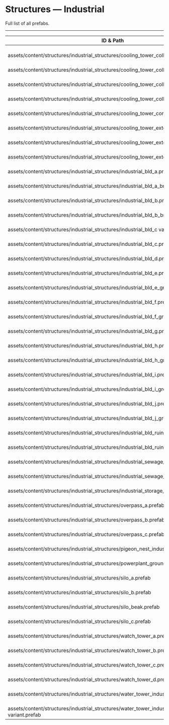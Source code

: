 # Structures — Industrial
Full list of all <Badge type="warning" text="46"/> prefabs.

---
| ID & Path |
| --- |
| <a href="#1421079756"><Badge id="1421079756" type="tip" text="#"/></a> <Badge type="tip" text="1421079756"/> <br> assets/content/structures/industrial_structures/cooling_tower_collapsed_bits_a.prefab |
| <a href="#612308078"><Badge id="612308078" type="tip" text="#"/></a> <Badge type="tip" text="612308078"/> <br> assets/content/structures/industrial_structures/cooling_tower_collapsed_bits_b.prefab |
| <a href="#2984403018"><Badge id="2984403018" type="tip" text="#"/></a> <Badge type="tip" text="2984403018"/> <br> assets/content/structures/industrial_structures/cooling_tower_collapsed_bits_c.prefab |
| <a href="#2168312551"><Badge id="2168312551" type="tip" text="#"/></a> <Badge type="tip" text="2168312551"/> <br> assets/content/structures/industrial_structures/cooling_tower_collapsed_bits_pile.prefab |
| <a href="#3779633688"><Badge id="3779633688" type="tip" text="#"/></a> <Badge type="tip" text="3779633688"/> <br> assets/content/structures/industrial_structures/cooling_tower_core.prefab |
| <a href="#3584315002"><Badge id="3584315002" type="tip" text="#"/></a> <Badge type="tip" text="3584315002"/> <br> assets/content/structures/industrial_structures/cooling_tower_exterior_collapsed.prefab |
| <a href="#47458324"><Badge id="47458324" type="tip" text="#"/></a> <Badge type="tip" text="47458324"/> <br> assets/content/structures/industrial_structures/cooling_tower_exterior_intact.prefab |
| <a href="#2054406704"><Badge id="2054406704" type="tip" text="#"/></a> <Badge type="tip" text="2054406704"/> <br> assets/content/structures/industrial_structures/cooling_tower_exterior_pillars.prefab |
| <a href="#1125101943"><Badge id="1125101943" type="tip" text="#"/></a> <Badge type="tip" text="1125101943"/> <br> assets/content/structures/industrial_structures/industrial_bld_a.prefab |
| <a href="#3542685373"><Badge id="3542685373" type="tip" text="#"/></a> <Badge type="tip" text="3542685373"/> <br> assets/content/structures/industrial_structures/industrial_bld_a_brick.prefab |
| <a href="#2593098054"><Badge id="2593098054" type="tip" text="#"/></a> <Badge type="tip" text="2593098054"/> <br> assets/content/structures/industrial_structures/industrial_bld_b.prefab |
| <a href="#1997866038"><Badge id="1997866038" type="tip" text="#"/></a> <Badge type="tip" text="1997866038"/> <br> assets/content/structures/industrial_structures/industrial_bld_b_brick.prefab |
| <a href="#3218222784"><Badge id="3218222784" type="tip" text="#"/></a> <Badge type="tip" text="3218222784"/> <br> assets/content/structures/industrial_structures/industrial_bld_c variant.prefab |
| <a href="#2553399989"><Badge id="2553399989" type="tip" text="#"/></a> <Badge type="tip" text="2553399989"/> <br> assets/content/structures/industrial_structures/industrial_bld_c.prefab |
| <a href="#2498090618"><Badge id="2498090618" type="tip" text="#"/></a> <Badge type="tip" text="2498090618"/> <br> assets/content/structures/industrial_structures/industrial_bld_d.prefab |
| <a href="#2814380819"><Badge id="2814380819" type="tip" text="#"/></a> <Badge type="tip" text="2814380819"/> <br> assets/content/structures/industrial_structures/industrial_bld_e.prefab |
| <a href="#1926269204"><Badge id="1926269204" type="tip" text="#"/></a> <Badge type="tip" text="1926269204"/> <br> assets/content/structures/industrial_structures/industrial_bld_e_grey variant.prefab |
| <a href="#1550637808"><Badge id="1550637808" type="tip" text="#"/></a> <Badge type="tip" text="1550637808"/> <br> assets/content/structures/industrial_structures/industrial_bld_f.prefab |
| <a href="#2378803546"><Badge id="2378803546" type="tip" text="#"/></a> <Badge type="tip" text="2378803546"/> <br> assets/content/structures/industrial_structures/industrial_bld_f_grey variant.prefab |
| <a href="#1808136775"><Badge id="1808136775" type="tip" text="#"/></a> <Badge type="tip" text="1808136775"/> <br> assets/content/structures/industrial_structures/industrial_bld_g.prefab |
| <a href="#2460513673"><Badge id="2460513673" type="tip" text="#"/></a> <Badge type="tip" text="2460513673"/> <br> assets/content/structures/industrial_structures/industrial_bld_h.prefab |
| <a href="#4109921046"><Badge id="4109921046" type="tip" text="#"/></a> <Badge type="tip" text="4109921046"/> <br> assets/content/structures/industrial_structures/industrial_bld_h_grey variant.prefab |
| <a href="#3288810631"><Badge id="3288810631" type="tip" text="#"/></a> <Badge type="tip" text="3288810631"/> <br> assets/content/structures/industrial_structures/industrial_bld_i.prefab |
| <a href="#3947470407"><Badge id="3947470407" type="tip" text="#"/></a> <Badge type="tip" text="3947470407"/> <br> assets/content/structures/industrial_structures/industrial_bld_i_grey variant.prefab |
| <a href="#2748967214"><Badge id="2748967214" type="tip" text="#"/></a> <Badge type="tip" text="2748967214"/> <br> assets/content/structures/industrial_structures/industrial_bld_j.prefab |
| <a href="#239207260"><Badge id="239207260" type="tip" text="#"/></a> <Badge type="tip" text="239207260"/> <br> assets/content/structures/industrial_structures/industrial_bld_j_grey variant.prefab |
| <a href="#921368633"><Badge id="921368633" type="tip" text="#"/></a> <Badge type="tip" text="921368633"/> <br> assets/content/structures/industrial_structures/industrial_bld_ruin_a.prefab |
| <a href="#1485361276"><Badge id="1485361276" type="tip" text="#"/></a> <Badge type="tip" text="1485361276"/> <br> assets/content/structures/industrial_structures/industrial_bld_ruin_b.prefab |
| <a href="#2342414488"><Badge id="2342414488" type="tip" text="#"/></a> <Badge type="tip" text="2342414488"/> <br> assets/content/structures/industrial_structures/industrial_sewage_tank.prefab |
| <a href="#910349701"><Badge id="910349701" type="tip" text="#"/></a> <Badge type="tip" text="910349701"/> <br> assets/content/structures/industrial_structures/industrial_sewage_tank_broken.prefab |
| <a href="#1436346279"><Badge id="1436346279" type="tip" text="#"/></a> <Badge type="tip" text="1436346279"/> <br> assets/content/structures/industrial_structures/industrial_storage_tank_a.prefab |
| <a href="#4251204246"><Badge id="4251204246" type="tip" text="#"/></a> <Badge type="tip" text="4251204246"/> <br> assets/content/structures/industrial_structures/overpass_a.prefab |
| <a href="#1417834403"><Badge id="1417834403" type="tip" text="#"/></a> <Badge type="tip" text="1417834403"/> <br> assets/content/structures/industrial_structures/overpass_b.prefab |
| <a href="#1244122273"><Badge id="1244122273" type="tip" text="#"/></a> <Badge type="tip" text="1244122273"/> <br> assets/content/structures/industrial_structures/overpass_c.prefab |
| <a href="#520611710"><Badge id="520611710" type="tip" text="#"/></a> <Badge type="tip" text="520611710"/> <br> assets/content/structures/industrial_structures/pigeon_nest_industrial.prefab |
| <a href="#2944918225"><Badge id="2944918225" type="tip" text="#"/></a> <Badge type="tip" text="2944918225"/> <br> assets/content/structures/industrial_structures/powerplant_grounds_a.prefab |
| <a href="#3411563089"><Badge id="3411563089" type="tip" text="#"/></a> <Badge type="tip" text="3411563089"/> <br> assets/content/structures/industrial_structures/silo_a.prefab |
| <a href="#905052800"><Badge id="905052800" type="tip" text="#"/></a> <Badge type="tip" text="905052800"/> <br> assets/content/structures/industrial_structures/silo_b.prefab |
| <a href="#2792839258"><Badge id="2792839258" type="tip" text="#"/></a> <Badge type="tip" text="2792839258"/> <br> assets/content/structures/industrial_structures/silo_beak.prefab |
| <a href="#1286171643"><Badge id="1286171643" type="tip" text="#"/></a> <Badge type="tip" text="1286171643"/> <br> assets/content/structures/industrial_structures/silo_c.prefab |
| <a href="#1316056803"><Badge id="1316056803" type="tip" text="#"/></a> <Badge type="tip" text="1316056803"/> <br> assets/content/structures/industrial_structures/watch_tower_a.prefab |
| <a href="#3727161433"><Badge id="3727161433" type="tip" text="#"/></a> <Badge type="tip" text="3727161433"/> <br> assets/content/structures/industrial_structures/watch_tower_b.prefab |
| <a href="#2677869682"><Badge id="2677869682" type="tip" text="#"/></a> <Badge type="tip" text="2677869682"/> <br> assets/content/structures/industrial_structures/watch_tower_c.prefab |
| <a href="#2509423676"><Badge id="2509423676" type="tip" text="#"/></a> <Badge type="tip" text="2509423676"/> <br> assets/content/structures/industrial_structures/watch_tower_d.prefab |
| <a href="#3336961615"><Badge id="3336961615" type="tip" text="#"/></a> <Badge type="tip" text="3336961615"/> <br> assets/content/structures/industrial_structures/water_tower_industrial.prefab |
| <a href="#128145233"><Badge id="128145233" type="tip" text="#"/></a> <Badge type="tip" text="128145233"/> <br> assets/content/structures/industrial_structures/water_tower_industrial_red variant.prefab |
